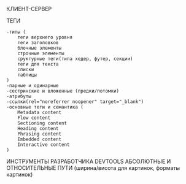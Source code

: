 КЛИЕНТ-СЕРВЕР

ТЕГИ

    -типы (
    	теги верхнего уровня
    	теги заголовков
    	блочные элементы
    	строчные элементы
    	сруктурные теги(типа хедер, футер, секции)
    	теги для текста
    	списки
    	таблицы
    )
    -парные и одинарные
    -сестринские и вложенные (предки/потомки)
    -атрибуты
    -ссылки(rel="noreferrer noopener" target="_blank")
    -основные теги и семантика (
    	Metadata content
    	Flow content
    	Sectioning content
    	Heading content
    	Phrasing content
    	Embedded content
    	Interactive content
    )

ИНСТРУМЕНТЫ РАЗРАБОТЧИКА DEVTOOLS
АБСОЛЮТНЫЕ И ОТНОСИТЕЛЬНЫЕ ПУТИ
(ширина/висота для картинок, форматы картинок)
